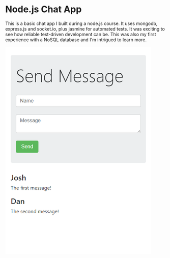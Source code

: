 # Node.js Chat App

This is a basic chat app I built during a node.js course. It uses mongodb, express.js and socket.io, plus jasmine for automated tests. It was exciting to see how reliable test-driven development can be. This was also my first experience with a NoSQL database and I'm intrigued to learn more.
  
![App Layout](./layout.png "App Layout")
